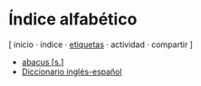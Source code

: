 # Índice alfabético
[ inicio · índice · [etiquetas](https://github.com/jucardus/jucardus.github.io/blob/main/25/10/23/etiquetas-todas.md) · actividad · compartir ]

* [abacus [s.]](https://github.com/jucardus/jucardus.github.io/blob/main/25/10/23/abacus-s.md)
* [Diccionario inglés-español](https://github.com/jucardus/jucardus.github.io/blob/main/25/10/23/diccionario-ingles-espanol.md)
